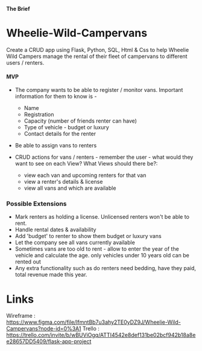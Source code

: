 **The Brief**

# Wheelie-Wild-Campervans
Create a CRUD app using Flask, Python, SQL, Html &amp; Css to help Wheelie Wild Campers manage the rental of their fleet of campervans to different users / renters. 

#### MVP
- The company wants to be able to register / monitor vans. Important information for them to know is -
  - Name
  - Registration
  - Capacity (number of friends renter can have)
  - Type of vehicle - budget or luxury
  - Contact details for the renter
  
- Be able to assign vans to renters
- CRUD actions for vans / renters - remember the user - what would they want to see on each View? What Views should there be?:
    - view each van and upcoming renters for that van
    - view a renter's details & license
    - view all vans and which are available 

### Possible Extensions
- Mark renters as holding a license. Unlicensed renters won't be able to rent.
- Handle rental dates & availability
- Add 'budget' to renter to show them budget or luxury vans
- Let the company see all vans currently available 
- Sometimes vans are too old to rent - allow to enter the year of the vehicle and calculate the age. only vehicles under 10 years old can be rented out 
- Any extra functionality such as do renters need bedding, have they paid, total revenue made this year.

# Links
Wireframe : https://www.figma.com/file/IfmntBb7u3ahy2TE0yDZ9J/Wheelie-Wild-Campervans?node-id=0%3A1
Trello : https://trello.com/invite/b/wBUViOgq/ATTI4542e8def131be02bcf942b18a8ee28657DD5409/flask-app-project
